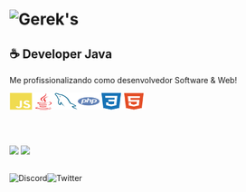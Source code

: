 <div>
<img align='left' src='avata2.gif'>

# Gerek's
## ☕ Developer **Java**

Me profissionalizando como desenvolvedor Software & Web!
</div>

<div style="display: flex"><br>
  <img align="center" alt="js" height="30" width="40" src="https://raw.githubusercontent.com/devicons/devicon/master/icons/javascript/javascript-plain.svg">
  <img align="center" alt="java" height="30" width="40" src="https://raw.githubusercontent.com/devicons/devicon/master/icons/java/java-plain.svg">
  <img align="center" alt="mysql" height="30" width="40" src="https://raw.githubusercontent.com/devicons/devicon/master/icons/mysql/mysql-plain.svg">
  <img align="center" alt="php" height="30" width="40" src="https://raw.githubusercontent.com/devicons/devicon/master/icons/php/php-plain.svg">
  <img align="center" alt="css3" height="30" width="40" src="https://raw.githubusercontent.com/devicons/devicon/master/icons/css3/css3-plain.svg">
  <img align="center" alt="html5" height="30" width="40" src="https://raw.githubusercontent.com/devicons/devicon/master/icons/html5/html5-plain.svg">
</div>

<br/>

##

<br/>

<div>
  <img height="180em" src="https://github-readme-stats.vercel.app/api?username=gerek137&show_icons=true&theme=dark&include_all_commits=true&count_private=true"/>
  <img height="180em" src="https://github-readme-stats.vercel.app/api/top-langs/?username=gerek137&layout=normal&langs_count=16&theme=dark"/>
</div>

##

<div>
  <a href="https://discord.com/users/392785836300697601" target="_blank">
  <img align='left' src="https://img.shields.io/badge/Discord-%230077B5.svg?&style=flat-square&logo=discord&logoColor=white" alt="Discord">
  <a href="https://twitter.com/gerek62711851" target="_blank">
  <img align='left' src="https://img.shields.io/badge/Twitter-%230077B5.svg?&style=flat-square&logo=twitter&logoColor=white" alt="Twitter">
<div/>
